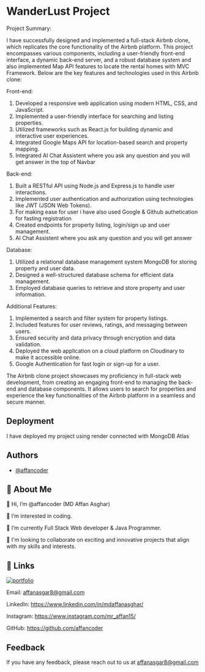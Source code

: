 # WanderLust Project

Project Summary:

I have successfully designed and implemented a full-stack Airbnb clone, which replicates the core functionality of the Airbnb platform. This project encompasses various components, including a user-friendly front-end interface, a dynamic back-end server, and a robust database system and also implemented Map API features to locate the rental homes with MVC Framework. Below are the key features and technologies used in this Airbnb clone:

Front-end:
1. Developed a responsive web application using modern HTML, CSS, and JavaScript.
2. Implemented a user-friendly interface for searching and listing properties.
3. Utilized frameworks such as React.js for building dynamic and interactive user experiences.
4. Integrated Google Maps API for location-based search and property mapping.
5. Integrated AI Chat Assistent where you ask any question and you will get answer in the top of Navbar 

Back-end:
1. Built a RESTful API using Node.js and Express.js to handle user interactions.
2. Implemented user authentication and authorization using technologies like JWT (JSON Web Tokens).
3. For making ease for user i have also used Google & Github authetication for fasting registration
4. Created endpoints for property listing, login/sign up and user management.
5. AI Chat Assistent where you ask any question and you will get answer 

Database:
1. Utilized a relational database management system MongoDB for storing property and user data.
2. Designed a well-structured database schema for efficient data management.
3. Employed database queries to retrieve and store property and user information.

Additional Features:
1. Implemented a search and filter system for property listings.
2. Included features for user reviews, ratings, and messaging between users.
3. Ensured security and data privacy through encryption and data validation.
4. Deployed the web application on a cloud platform on Cloudinary to make it accessible online.
5. Google Authentication for fast login or sign-up for a user.

The Airbnb clone project showcases my proficiency in full-stack web development, from creating an engaging front-end to managing the back-end and database components. It allows users to search for properties and experience the key functionalities of the Airbnb platform in a seamless and secure manner.

## Deployment

I have deployed my project using render connected with MongoDB Atlas


## Authors

- [@affancoder](https://github.com/affancoder)


## 🚀 About Me
👋 Hi, I’m @affancoder (MD Affan Asghar)

👀 I’m interested in coding.
 
🌱 I’m currently Full Stack Web developer & Java Programmer.

💞️ I'm looking to collaborate on exciting and innovative projects that align with my skills and interests.


## 🔗 Links
[![portfolio](https://img.shields.io/badge/my_portfolio-000?style=for-the-badge&logo=ko-fi&logoColor=white)](https://affancoder.github.io/Portfolio_Website/)

Email: affanasgar8@gmail.com

LinkedIn: https://www.linkedin.com/in/mdaffanasghar/

Instagram: https://www.instagram.com/mr_affan15/

GitHub: https://github.com/affancoder
## Feedback

If you have any feedback, please reach out to us at affanasgar8@gmail.com

